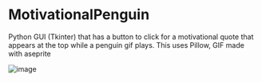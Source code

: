 # MotivationalPenguin
Python GUI (Tkinter) that has a button to click for a motivational quote that appears at the top while a penguin gif plays.
This uses Pillow,
GIF made with aseprite 

![image](https://github.com/user-attachments/assets/dc85e8dc-6f0e-4307-9455-2252cf51ea8e)
